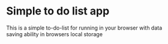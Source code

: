 <h1>Simple to do list app</h1>
<p>This is a simple to-do-list for running in your browser with data <br>saving ability in browsers local storage</p>
